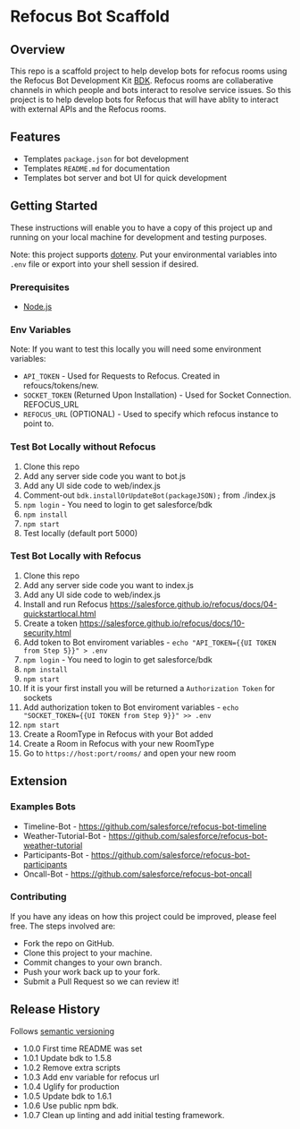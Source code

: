 # Refocus Bot Scaffold

## Overview
This repo is a scaffold project to help develop bots for refocus rooms using the Refocus Bot Development Kit [BDK](https://github.com/salesforce/refocus-bdk). Refocus rooms are collaberative channels in which people and bots interact to resolve service issues. So this project is to help develop bots for Refocus that will have ablity to interact with external APIs and the Refocus rooms.

## Features
* Templates ```package.json``` for bot development
* Templates ```README.md``` for documentation
* Templates bot server and bot UI for quick development

## Getting Started
These instructions will enable you to have a copy of this project up and running on your local machine for development and testing purposes.

Note: this project supports [dotenv](https://github.com/motdotla/dotenv). Put your environmental variables into `.env` file or export into your shell session if desired.

### Prerequisites
* [Node.js](https://nodejs.org/en/)

### Env Variables
Note: If you want to test this locally you will need some environment variables:
* ```API_TOKEN``` - Used for Requests to Refocus. Created in refoucs/tokens/new.
* ```SOCKET_TOKEN``` (Returned Upon Installation) - Used for Socket Connection. REFOCUS_URL
* ```REFOCUS_URL``` (OPTIONAL) - Used to specify which refocus instance to point to.

### Test Bot Locally without Refocus
1.  Clone this repo
2.	Add any server side code you want to bot.js
3.	Add any UI side code to web/index.js
4.  Comment-out ``bdk.installOrUpdateBot(packageJSON);`` from ./index.js
5.	```npm login``` - You need to login to get salesforce/bdk
6.	```npm install```
7.	```npm start```
8.	Test locally (default port 5000)

### Test Bot Locally with Refocus
1.  Clone this repo
2.	Add any server side code you want to index.js
3.	Add any UI side code to web/index.js
4.	Install and run Refocus https://salesforce.github.io/refocus/docs/04-quickstartlocal.html
5.	Create a token https://salesforce.github.io/refocus/docs/10-security.html
6.	Add token to Bot enviroment variables -  ```echo "API_TOKEN={{UI TOKEN from Step 5}}" > .env ```
7.	```npm login``` - You need to login to get salesforce/bdk
8.	```npm install```
9.	```npm start```
10.	If it is your first install you will be returned a ```Authorization Token``` for sockets
11.	Add authorization token to Bot enviroment variables -  ```echo "SOCKET_TOKEN={{UI TOKEN from Step 9}}" >> .env```
12.	```npm start```
13. Create a RoomType in Refocus with your Bot added
14. Create a Room in Refocus with your new RoomType
15.	Go to ```https://host:port/rooms/``` and open your new room

## Extension
### Examples Bots
* Timeline-Bot - https://github.com/salesforce/refocus-bot-timeline
* Weather-Tutorial-Bot - https://github.com/salesforce/refocus-bot-weather-tutorial
* Participants-Bot - https://github.com/salesforce/refocus-bot-participants
* Oncall-Bot - https://github.com/salesforce/refocus-bot-oncall

### Contributing
If you have any ideas on how this project could be improved, please feel free. The steps involved are:
* Fork the repo on GitHub.
* Clone this project to your machine.
* Commit changes to your own branch.
* Push your work back up to your fork.
* Submit a Pull Request so we can review it!

## Release History
Follows [semantic versioning](https://docs.npmjs.com/getting-started/semantic-versioning#semver-for-publishers)

* 1.0.0 First time README was set
* 1.0.1 Update bdk to 1.5.8
* 1.0.2 Remove extra scripts
* 1.0.3 Add env variable for refocus url
* 1.0.4 Uglify for production
* 1.0.5 Update bdk to 1.6.1
* 1.0.6 Use public npm bdk.
* 1.0.7 Clean up linting and add initial testing framework.
